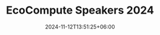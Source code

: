 ---
title: "EcoCompute Speakers 2024"
date: 2024-11-12T13:51:25+06:00
draft: false
description: "Speakers list for the EcoCompute Conference 2024 in Munich, Germany"
speaker_year: "2024"
outdated: true
---